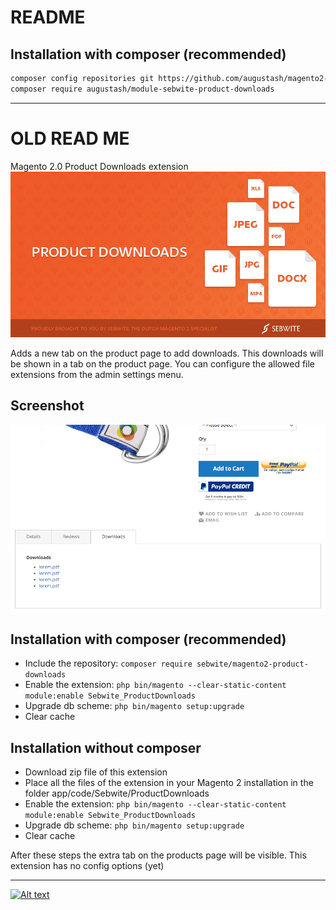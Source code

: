 # README #

## Installation with composer (recommended)

```bash
composer config repositories git https://github.com/augustash/magento2-module-sebwite-product-downloads.git
composer require augustash/module-sebwite-product-downloads
```

---

# OLD READ ME


Magento 2.0 Product Downloads extension
![Alt text](header.jpg?raw=true "Magento Product Downloads")

Adds a new tab on the product page to add downloads. This downloads will be shown in a tab on the product page. You can configure the allowed file extensions from the admin settings menu.

## Screenshot
![Alt text](screenshot.png?raw=true "Magento 2 Product downloads extension")

## Installation with composer (recommended)
* Include the repository: `composer require sebwite/magento2-product-downloads`
* Enable the extension: `php bin/magento --clear-static-content module:enable Sebwite_ProductDownloads`
* Upgrade db scheme: `php bin/magento setup:upgrade`
* Clear cache

## Installation without composer
* Download zip file of this extension
* Place all the files of the extension in your Magento 2 installation in the folder app/code/Sebwite/ProductDownloads
* Enable the extension: `php bin/magento --clear-static-content module:enable Sebwite_ProductDownloads`
* Upgrade db scheme: `php bin/magento setup:upgrade`
* Clear cache

After these steps the extra tab on the products page will be visible. This extension has no config options (yet)

---
[![Alt text](https://www.sebwite.nl/wp-content/themes/sebwite/assets/images/logo-sebwite.png "Sebwite.nl")](https://sebwite.nl)